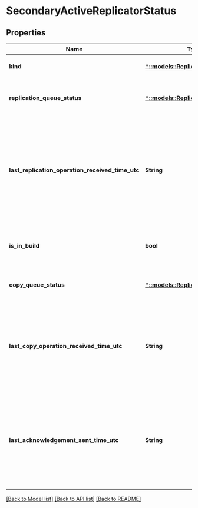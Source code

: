 # SecondaryActiveReplicatorStatus

## Properties
Name | Type | Description | Notes
------------ | ------------- | ------------- | -------------
**kind** | [***::models::ReplicaRole**](ReplicaRole.md) | The role of a replica of a stateful service. | [default to null]
**replication_queue_status** | [***::models::ReplicatorQueueStatus**](ReplicatorQueueStatus.md) | Details about the replication queue on the secondary replicator. | [optional] [default to null]
**last_replication_operation_received_time_utc** | **String** | The last time-stamp (UTC) at which a replication operation was received from the primary. UTC 0 represents an invalid value, indicating that a replication operation message was never received. | [optional] [default to null]
**is_in_build** | **bool** | Value that indicates whether the replica is currently being built. | [optional] [default to null]
**copy_queue_status** | [***::models::ReplicatorQueueStatus**](ReplicatorQueueStatus.md) | Details about the copy queue on the secondary replicator. | [optional] [default to null]
**last_copy_operation_received_time_utc** | **String** | The last time-stamp (UTC) at which a copy operation was received from the primary. UTC 0 represents an invalid value, indicating that a copy operation message was never received. | [optional] [default to null]
**last_acknowledgement_sent_time_utc** | **String** | The last time-stamp (UTC) at which an acknowledgment was sent to the primary replicator. UTC 0 represents an invalid value, indicating that an acknowledgment message was never sent. | [optional] [default to null]

[[Back to Model list]](../README.md#documentation-for-models) [[Back to API list]](../README.md#documentation-for-api-endpoints) [[Back to README]](../README.md)


